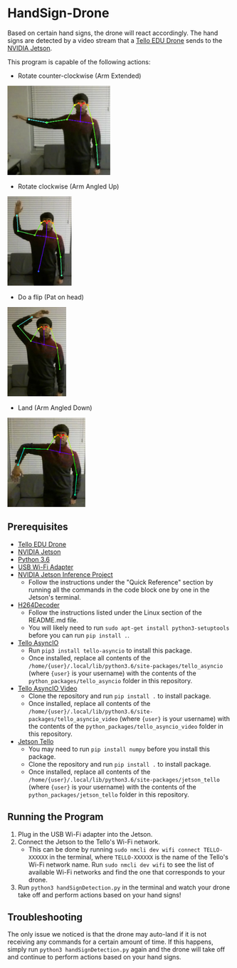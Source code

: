 # HandSign-Drone

Based on certain hand signs, the drone will react accordingly. The hand signs are detected by a video stream that a [Tello EDU Drone](https://www.ryzerobotics.com/tello-edu) sends to the [NVIDIA Jetson](https://developer.nvidia.com/embedded/jetson-nano-developer-kit).

This program is capable of the following actions:
- Rotate counter-clockwise (Arm Extended)
<img src="images/ArmExtended.png" alt="Arm Extended" style="height:200px;"/>

- Rotate clockwise (Arm Angled Up)
<img src="images/ArmAngleUp.png" alt="Arm Angled Up" style="height:200px;"/>

- Do a flip (Pat on head)
<img src="images/HeadPat.png" alt="Pat on Head" style="height:200px;"/>

- Land (Arm Angled Down)
<img src="images/ArmAngleDown.png" alt="Arm Angled Down" style="height:200px;"/>

## Prerequisites
- [Tello EDU Drone](https://www.ryzerobotics.com/tello-edu)
- [NVIDIA Jetson](https://developer.nvidia.com/embedded/jetson-nano-developer-kit)
- [Python 3.6](https://www.python.org/downloads/release/python-360/)
- [USB Wi-Fi Adapter](https://www.amazon.com/TP-Link-wireless-network-Adapter-SoftAP/dp/B008IFXQFU/ref=sr_1_3)
- [NVIDIA Jetson Inference Project](https://github.com/dusty-nv/jetson-inference/blob/master/docs/building-repo-2.md#quick-reference)
  - Follow the instructions under the "Quick Reference" section by running all the commands in the code block one by one in the Jetson's terminal.
- [H264Decoder](https://github.com/robagar/h264decoder?tab=readme-ov-file#linux)
  - Follow the instructions listed under the Linux section of the README.md file.
  - You will likely need to run `sudo apt-get install python3-setuptools` before you can run `pip install .`.
- [Tello AsyncIO](https://github.com/robagar/tello-asyncio)
  - Run `pip3 install tello-asyncio` to install this package.
  - Once installed, replace all contents of the `/home/{user}/.local/lib/python3.6/site-packages/tello_asyncio` (where `{user}` is your username) with the contents of the `python_packages/tello_asyncio` folder in this repository.
- [Tello AsyncIO Video](https://github.com/robagar/tello-asyncio-video)
  - Clone the repository and run `pip install .` to install package.
  - Once installed, replace all contents of the `/home/{user}/.local/lib/python3.6/site-packages/tello_asyncio_video` (where `{user}` is your username) with the contents of the `python_packages/tello_asyncio_video` folder in this repository.
- [Jetson Tello](https://github.com/robagar/jetson-tello)
  - You may need to run `pip install numpy` before you install this package.
  - Clone the repository and run `pip install .` to install package.
  - Once installed, replace all contents of the `/home/{user}/.local/lib/python3.6/site-packages/jetson_tello` (where `{user}` is your username) with the contents of the `python_packages/jetson_tello` folder in this repository.

## Running the Program
1. Plug in the USB Wi-Fi adapter into the Jetson.
2. Connect the Jetson to the Tello's Wi-Fi network.
   - This can be done by running `sudo nmcli dev wifi connect TELLO-XXXXXX` in the terminal, where `TELLO-XXXXXX` is the name of the Tello's Wi-Fi network name. Run `sudo nmcli dev wifi` to see the list of available Wi-Fi networks and find the one that corresponds to your drone.
3. Run `python3 handSignDetection.py` in the terminal and watch your drone take off and perform actions based on your hand signs!

## Troubleshooting
The only issue we noticed is that the drone may auto-land if it is not receiving any commands for a certain amount of time. If this happens, simply run `python3 handSignDetection.py` again and the drone will take off and continue to perform actions based on your hand signs.